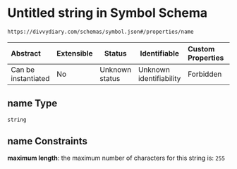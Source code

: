 # Untitled string in Symbol Schema

```txt
https://divvydiary.com/schemas/symbol.json#/properties/name
```

| Abstract            | Extensible | Status         | Identifiable            | Custom Properties | Additional Properties | Access Restrictions | Defined In                                                 |
| :------------------ | ---------- | -------------- | ----------------------- | :---------------- | --------------------- | ------------------- | ---------------------------------------------------------- |
| Can be instantiated | No         | Unknown status | Unknown identifiability | Forbidden         | Allowed               | none                | [symbol.json\*](../out/symbol.json "open original schema") |

## name Type

`string`

## name Constraints

**maximum length**: the maximum number of characters for this string is: `255`
